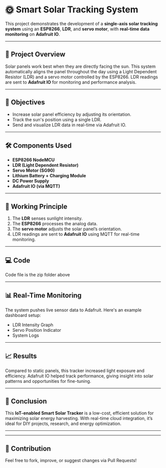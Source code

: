 # 🌞 Smart Solar Tracking System

This project demonstrates the development of a **single-axis solar tracking system** using an **ESP8266**, **LDR**, and **servo motor**, with **real-time data monitoring** on **Adafruit IO**.

---

## 📌 Project Overview

Solar panels work best when they are directly facing the sun. This system automatically aligns the panel throughout the day using a Light Dependent Resistor (LDR) and a servo motor controlled by the ESP8266. LDR readings are sent to **Adafruit IO** for monitoring and performance analysis.

---

## 🎯 Objectives

- Increase solar panel efficiency by adjusting its orientation.
- Track the sun's position using a single LDR.
- Send and visualize LDR data in real-time via Adafruit IO.

---

## 🛠️ Components Used

- **ESP8266 NodeMCU**
- **LDR (Light Dependent Resistor)**
- **Servo Motor (SG90)**
- **Lithium Battery + Charging Module**
- **DC Power Supply**
- **Adafruit IO (via MQTT)**

---

## 🔧 Working Principle

1. The **LDR** senses sunlight intensity.
2. The **ESP8266** processes the analog data.
3. The **servo motor** adjusts the solar panel’s orientation.
4. LDR readings are sent to **Adafruit IO** using MQTT for real-time monitoring.

---

## 💻 Code

Code file is the zip folder above

---

## 📊 Real-Time Monitoring

The system pushes live sensor data to Adafruit. Here's an example dashboard setup:

- LDR Intensity Graph
- Servo Position Indicator
- System Logs

---

## 📈 Results

Compared to static panels, this tracker increased light exposure and efficiency. Adafruit IO helped track performance, giving insight into solar patterns and opportunities for fine-tuning.

---

## 📘 Conclusion

This **IoT-enabled Smart Solar Tracker** is a low-cost, efficient solution for maximizing solar energy harvesting. With real-time cloud integration, it’s ideal for DIY projects, research, and energy optimization.

---



---

## 🤝 Contribution

Feel free to fork, improve, or suggest changes via Pull Requests!

